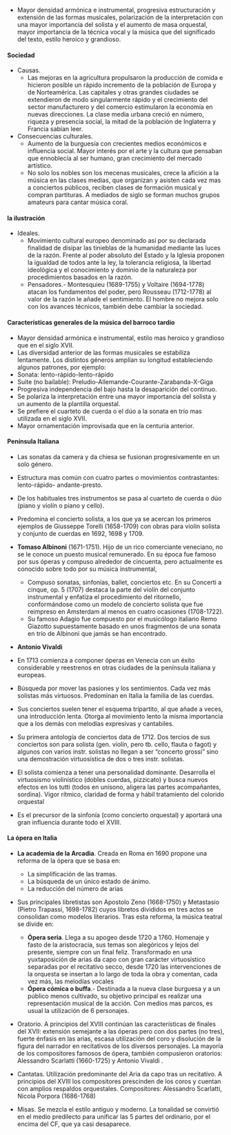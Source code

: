 - Mayor densidad armónica e instrumental, progresiva estructuración y extensión de las formas musicales, polarización de la interpretación con una mayor importancia del solista y el aumento de masa orquestal, mayor importancia de la técnica vocal y la música que del significado del texto, estilo heroico y grandioso.

#### Sociedad
- Causas.
	- Las mejoras en la agricultura propulsaron la producción de comida e hicieron posible un rápido incremento de la población de Europa y de Norteamérica. Las capitales y otras grandes ciudades se extendieron de modo singularmente rápido y el crecimiento del sector manufacturero y del comercio estimularon la economía en nuevas direcciones. La clase media urbana creció en número, riqueza y presencia social, la mitad de la población de Inglaterra y Francia sabían leer.
- Consecuencias culturales. 
	- Aumento de la burguesía con crecientes medios económicos e influencia social. Mayor interés por el arte y la cultura que pensaban que ennoblecía al ser humano, gran crecimiento del mercado artístico.
	- No solo los nobles son los mecenas musicales, crece la afición a la música en las clases medias, que organizan y asisten cada vez mas a conciertos públicos, reciben clases de formación musical y compran partituras. A mediados de siglo se forman muchos grupos amateurs para cantar música coral.

#### la ilustración
- Ideales.
	- Movimiento cultural europeo denominado así por su declarada finalidad de disipar las tinieblas de la humanidad mediante las luces de la razón. Frente al poder absoluto del Estado y la Iglesia proponen la igualdad de todos ante la ley, la tolerancia religiosa, la libertad ideológica y el conocimiento y dominio de la naturaleza por procedimientos basados en la razón.
	- Pensadores.- Montesquieu (1689-1755) y Voltaire (1694-1778) atacan los fundamentos del poder, pero Rousseau (1712-1778) al valor de la razón le añade el sentimiento. El hombre no mejora solo con los avances técnicos, también debe cambiar la sociedad.


#### Características generales de la música del barroco tardío
- Mayor densidad armónica e instrumental, estilo mas heroico y grandioso que en el siglo XVII.
- Las diversidad anterior de las formas musicales se estabiliza lentamente. Los distintos géneros amplían su longitud estableciendo algunos patrones, por ejemplo:
- Sonata: lento-rápido-lento-rápido
- Suite (no bailable): Preludio-Allemande-Courante-Zarabanda-X-Giga
- Progresiva independencia del bajo hasta la desaparición del continuo.
- Se polariza la interpretación entre una mayor importancia del solista y un aumento de la plantilla orquestal.
- Se prefiere el cuarteto de cuerda o el dúo a la sonata en trío mas utilizada en el siglo XVII.
- Mayor ornamentación improvisada que en la centuria anterior.

#### Península Italiana
- Las sonatas da camera y da chiesa se fusionan progresivamente en un solo género.
- Estructura mas común con cuatro partes o movimientos contrastantes: lento-rápido- andante-presto.
- De los habituales tres instrumentos se pasa al cuarteto de cuerda o dúo (piano y violín o piano y cello).
- Predomina el concierto solista, a los que ya se acercan los primeros ejemplos de Giusseppe Torelli (1658-1709) con obras para violín solista y conjunto de cuerdas en 1692, 1698 y 1709.
  
- **Tomaso Albinoni** (1671-1751). Hijo de un rico comerciante veneciano, no se le conoce un puesto musical remunerado. En su época fue famoso por sus óperas y compuso alrededor de cincuenta, pero actualmente es conocido sobre todo por su música instrumental,
	- Compuso sonatas, sinfonías, ballet, conciertos etc. En su Concerti a cinque, op. 5 (1707) destaca la parte del violín del conjunto instrumental y enfatiza el procedimiento del ritornello, conformándose como un modelo de concierto solista que fue reimpreso en Amsterdam al menos en cuatro ocasiones (1708-1722).
	- Su famoso Adagio fue compuesto por el musicólogo italiano Remo Giazotto supuestamente basado en unos fragmentos de una sonata en trío de Albinoni que jamás se han encontrado.

- **Antonio Vivaldi**
- En 1713 comienza a componer óperas en Venecia con un éxito considerable y reestrenos en otras ciudades de la península italiana y europeas.
- Búsqueda por mover las pasiones y los sentimientos. Cada vez más solistas más virtuosos. Predominan en Italia la familia de las cuerdas.
- Sus conciertos suelen tener el esquema tripartito, al que añade a veces, una introducción lenta. Otorga al movimiento lento la misma importancia que a los demás con melodías expresivas y cantabiles.
- Su primera antología de conciertos data de 1712. Dos tercios de sus conciertos son para solista (gen. violín, pero tb. cello, flauta o fagot) y algunos con varios instr. solistas no llegan a ser “concerto grossi” sino una demostración virtuosística de dos o tres instr. solistas.
- El solista comienza a tener una personalidad dominante. Desarrolla el virtuosismo violinístico (dobles cuerdas, pizzicato) y busca nuevos efectos en los tutti (todos en unísono, aligera las partes acompañantes, sordina). Vigor rítmico, claridad de forma y hábil tratamiento del colorido orquestal
- Es el precursor de la sinfonía (como concierto orquestal) y aportará una gran influencia durante todo el XVIII.

#### La ópera en Italia
- **La academia de la Arcadia**. Creada en Roma en 1690 propone una reforma de la ópera que se basa en:
    - La simplificación de las tramas.
    - La búsqueda de un único estado de ánimo.
    - La reducción del número de arias

- Sus principales libretistas son Apostolo Zeno (1668-1750) y Metastasio (Pietro Trapassi, 1698-1782) cuyos libretos divididos en tres actos se consolidan como modelos literarios. Tras esta reforma, la música teatral se divide en:
	- **Ópera seria**. Llega a su apogeo desde 1720 a 1760. Homenaje y fasto de la aristocracia, sus temas son alegóricos y lejos del presente, siempre con un final feliz. Transformado en una yuxtaposición de arias da capo con gran carácter virtuosístico separadas por el recitativo secco, desde 1720 las intervenciones de la orquesta se insertan a lo largo de toda la obra y comentan, cada vez más, las melodías vocales
	- **Ópera cómica o buffa**.- Destinada a la nueva clase burguesa y a un público menos cultivado, su objetivo principal es realizar una representación musical de la acción. Con medios mas parcos, es usual la utilización de 6 personajes.

- Oratorio. A principios del XVIII continúan las características de finales del XVII: extensión semejante a las óperas pero con dos partes (no tres), fuerte énfasis en las arias, escasa utilización del coro y disolución de la figura del narrador en recitativos de los diversos personajes. La mayoría de los compositores famosos de ópera, también compusieron oratorios: Alessandro Scarlatti (1660-1725) y Antonio Vivaldi .
- Cantatas. Utilización predominante del Aria da capo tras un recitativo. A principios del XVIII los compositores prescinden de los coros y cuentan con amplios respaldos orquestales. Compositores: Alessandro Scarlatti, Nicola Porpora (1686-1768)
- Misas. Se mezcla el estilo antiguo y moderno. La tonalidad se convirtió en el medio predilecto para unificar las 5 partes del ordinario, por el encima del CF, que ya casi desaparece.